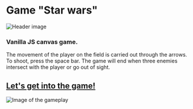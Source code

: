# Game "Star wars"

![Header image](https://poldyaich97.github.io/StarWars/img/starWarsTop.png)

### Vanilla JS canvas game.

The movement of the player on the field is carried out through the arrows.
To shoot, press the space bar.
The game will end when three enemies intersect with the player or go out of sight.

## [Let's get into the game!](https://poldyaich97.github.io/StarWars)

![Image of the gameplay](https://poldyaich97.github.io/StarWars/img/starWars.png)
